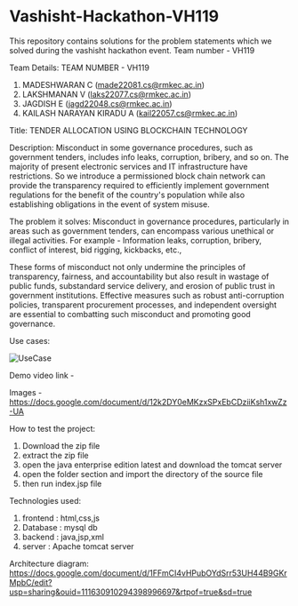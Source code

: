 # Vashisht-Hackathon-VH119
This repository contains solutions for the problem statements which we solved during the vashisht hackathon event. Team number - VH119


Team Details: 
TEAM NUMBER - VH119 
1. MADESHWARAN C (made22081.cs@rmkec.ac.in)
2. LAKSHMANAN V (laks22077.cs@rmkec.ac.in)
3. JAGDISH E (jagd22048.cs@rmkec.ac.in)
4. KAILASH NARAYAN KIRADU A (kail22057.cs@rmkec.ac.in)


Title: TENDER ALLOCATION USING BLOCKCHAIN TECHNOLOGY


Description:
Misconduct in some governance procedures, such as government tenders, includes info leaks, corruption, bribery, and so on. The majority of present electronic services and IT infrastructure have restrictions. So we introduce a permissioned block chain network can provide the transparency required to efficiently implement government regulations for the benefit of the country's population while also establishing obligations in the event of system misuse.


The problem it solves:
Misconduct in governance procedures, particularly in areas such as government tenders, can encompass various unethical or illegal activities. For example - Information leaks, corruption, bribery, conflict of interest, bid rigging, kickbacks, etc.,

These forms of misconduct not only undermine the principles of transparency, fairness, and accountability but also result in wastage of public funds, substandard service delivery, and erosion of public trust in government institutions. Effective measures such as robust anti-corruption policies, transparent procurement processes, and independent oversight are essential to combatting such misconduct and promoting good governance.


Use cases:

![UseCase](https://github.com/kailashkiradu/Vashisht-Hackathon-VH119/assets/119476446/4f448f60-4390-4bca-be6c-0df48305f913)


Demo video link -

Images - https://docs.google.com/document/d/12k2DY0eMKzxSPxEbCDziiKsh1xwZz-UA 


How to test the project: 
1. Download the zip file
2. extract the zip file 
3. open the java enterprise edition latest and download the tomcat server
4. open the folder section and import the directory of the source file
5. then run index.jsp file


Technologies used:
1. frontend : html,css,js
2. Database : mysql db
3. backend : java,jsp,xml 
4. server : Apache tomcat server

Architecture diagram: https://docs.google.com/document/d/1FFmCI4vHPubOYdSrr53UH44B9GKrMpbC/edit?usp=sharing&ouid=111630910294398996697&rtpof=true&sd=true
